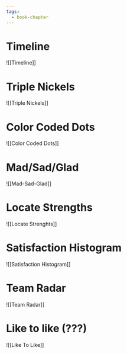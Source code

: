 ```yaml
---
tags:
  - book-chapter
---
```

# Timeline

![[Timeline]]

# Triple Nickels

![[Triple Nickels]]

# Color Coded Dots

![[Color Coded Dots]]

# Mad/Sad/Glad

![[Mad-Sad-Glad]]

# Locate Strengths

![[Locate Strenghts]]

# Satisfaction Histogram

![[Satisfaction Histogram]]

# Team Radar

![[Team Radar]]

# Like to like (???)

![[Like To Like]]
